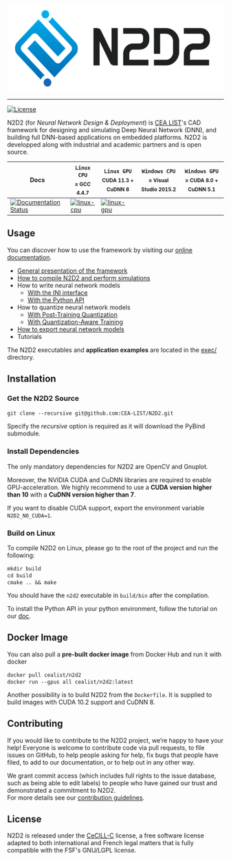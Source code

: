 <div align="center">
  <img src="docs/_static/N2D2_Logo.png" alt="N2D2" height="200">
</div>

----------------------------------------------------------------

[![License](https://img.shields.io/badge/license-CeCILL--C-blue.svg)](LICENSE)

N2D2 (for *Neural Network Design & Deployment*) is [CEA LIST](http://www-list.cea.fr/)'s CAD framework for designing and simulating
Deep Neural Network (DNN), and building full DNN-based applications on embedded platforms.
N2D2 is developped along with industrial and academic partners and is open source.


| **Docs** | **`Linux CPU`**<br/><sub>&ge; GCC 4.4.7</sub> | **`Linux GPU`**<br/><sub>CUDA 11.3 + CuDNN 8</sub> | **`Windows CPU`**<br/><sub>&ge; Visual Studio 2015.2</sub> | **`Windows GPU`**<br/><sub>&ge; CUDA 8.0 + CuDNN 5.1</sub> |
| ---------- | --------------- | ------------------ | ------------------ | ------------------ |
| [![Documentation Status](https://readthedocs.org/projects/n2d2/badge/?version=latest)](https://cea-list.github.io/N2D2-docs/) | [![linux-cpu](https://github.com/CEA-LIST/N2D2/actions/workflows/build_linux-cpu.yml/badge.svg)](https://github.com/CEA-LIST/N2D2/actions/workflows/build_linux-cpu.yml) | [![linux-gpu](https://github.com/CEA-LIST/N2D2/actions/workflows/build_linux-gpu.yml/badge.svg)](https://github.com/CEA-LIST/N2D2/actions/workflows/build_linux-gpu.yml) | | |


## Usage

You can discover how to use the framework by visiting our [online documentation](https://cea-list.github.io/N2D2-docs/).

- [General presentation of the framework](https://cea-list.github.io/N2D2-docs/intro/intro.html)
- [How to compile N2D2 and perform simulations](https://cea-list.github.io/N2D2-docs/intro/simus.html)
- How to write neural network models
  - [With the INI interface](https://cea-list.github.io/N2D2-docs/ini/intro.html)
  - [With the Python API](https://cea-list.github.io/N2D2-docs/python_api/intro.html)
- How to quantize neural network models
  - [With Post-Training Quantization](https://cea-list.github.io/N2D2-docs/quant/post.html)
  - [With Quantization-Aware Training](https://cea-list.github.io/N2D2-docs/quant/qat.html)
- [How to export neural network models](https://cea-list.github.io/N2D2-docs/export/CPP.html)
- Tutorials

The N2D2 executables and **application examples** are located in the [exec/](exec) directory.


## Installation

### Get the N2D2 Source

```
git clone --recursive git@github.com:CEA-LIST/N2D2.git
```

Specify the *recursive* option is required as it will download the PyBind submodule.

### Install Dependencies

The only mandatory dependencies for N2D2 are OpenCV and Gnuplot.

Moreover, the NVIDIA CUDA and CuDNN libraries are required to enable GPU-acceleration.
We highly recommend to use a **CUDA version higher than 10** with a **CuDNN version higher than 7**.

If you want to disable CUDA support, export the environment variable `N2D2_NO_CUDA=1`.

### Build on Linux

To compile N2D2 on Linux, please go to the root of the project and run the following:

```
mkdir build
cd build
cmake .. && make
```

You should have the `n2d2` executable in `build/bin` after the compilation.

To install the Python API in your python environment, follow the tutorial on our [doc](https://cea-list.github.io/N2D2-docs/python_api/intro.html).


## Docker Image

You can also pull a **pre-built docker image** from Docker Hub and run it with docker
```
docker pull cealist/n2d2
docker run --gpus all cealist/n2d2:latest
```

Another possibility is to build N2D2 from the `Dockerfile`. 
It is supplied to build images with CUDA 10.2 support and CuDNN 8.


## Contributing

If you would like to contribute to the N2D2 project, we’re happy to have your help! 
Everyone is welcome to contribute code via pull requests, to file issues on GitHub, 
to help people asking for help, fix bugs that people have filed, 
to add to our documentation, or to help out in any other way.

We grant commit access (which includes full rights to the issue database, such as being able to edit labels) 
to people who have gained our trust and demonstrated a commitment to N2D2. <br>
For more details see our [contribution guidelines](CONTRIBUTING.md).


## License

N2D2 is released under the [CeCILL-C](LICENSE) license, 
a free software license adapted to both international and French legal matters 
that is fully compatible with the FSF's GNU/LGPL license.

